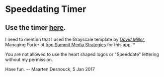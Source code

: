 # Speeddating Timer

## Use the timer [here](https://mdsnouck.github.io/speeddating-timer).

I need to mention that I used the Grayscale template by [*David Miller*](https://github.com/davidtmiller), Managing Parter at [Iron Summit Media Strategies](http://www.ironsummitmedia.com/) for this app.
*

You are not allowed to use the heart shaped logos or "Speeddate" lettering without my permission.

Have fun.
-- Maarten Desnouck, 5 Jan 2017  

